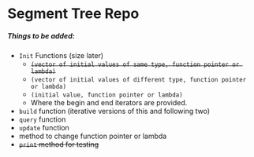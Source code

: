 # Segment Tree Repo

##### Things to be added:

- `Init` Functions (size later)
  - ~~`(vector of initial values of same type, function pointer or lambda)`~~
  - `(vector of initial values of different type, function pointer or lambda)`
  - `(initial value, function pointer or lambda)`
  - Where the begin and end iterators are provided.
- `build` function (iterative versions of this and following two)
- `query` function
- `update` function
- method to change function pointer or lambda
- ~~`print` method for testing~~
